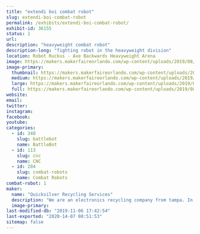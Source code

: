 ```yaml
---
title: "extendi boi combat robot"
slug: extendi-boi-combat-robot
permalink: /exhibits/extendi-boi-combat-robot/
exhibit-id: 36155
status: 1
url: 
description: "heavyweight combat robot"
description-long: "fighting robot in the heavyweight division"
location: Robot Ruckus - Axe Backwards Heavyweight Arena
image: https://makers.makerfaireorlando.com/wp-content/uploads/2019/08/quicksilver-1024x768.jpg
image-primary:
  thumbnail: https://makers.makerfaireorlando.com/wp-content/uploads/2019/08/quicksilver-150x150.jpg
  medium: https://makers.makerfaireorlando.com/wp-content/uploads/2019/08/quicksilver-300x225.jpg
  large: https://makers.makerfaireorlando.com/wp-content/uploads/2019/08/quicksilver-1024x768.jpg
  full: https://makers.makerfaireorlando.com/wp-content/uploads/2019/08/quicksilver.jpg
website: 
email: 
twitter: 
instagram: 
facebook: 
youtube: 
categories:
  - id: 340
    slug: battlebot
    name: BattleBot
  - id: 113
    slug: cnc
    name: CNC
  - id: 284
    slug: combat-robots
    name: Combat Robots
combat-robot: 1
maker:
  name: "Quicksilver Recycling Services"
  description: "We are an electronics recycling company from tampa. In business for over 25 years we have properly disposed of electronic scrap. "
  image-primary: 
last-modified-db: "2019-11-06 17:42:54"
last-exported: "2020-14-07 08:51:53"
sitemap: false
---
```

